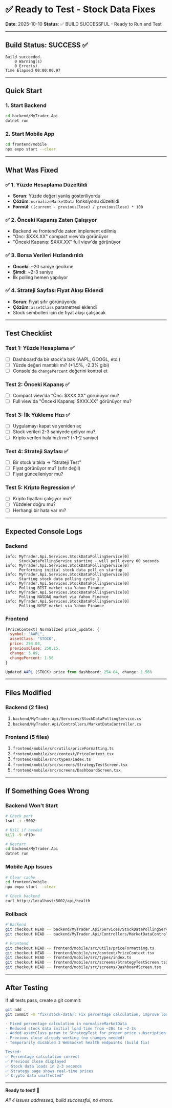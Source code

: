 # ✅ Ready to Test - Stock Data Fixes

**Date**: 2025-10-10
**Status**: ✅ BUILD SUCCESSFUL - Ready to Run and Test

---

## Build Status: SUCCESS ✅

```
Build succeeded.
    0 Warning(s)
    0 Error(s)
Time Elapsed 00:00:00.97
```

---

## Quick Start

### 1. Start Backend
```bash
cd backend/MyTrader.Api
dotnet run
```

### 2. Start Mobile App
```bash
cd frontend/mobile
npx expo start --clear
```

---

## What Was Fixed

### ✅ 1. Yüzde Hesaplama Düzeltildi
- **Sorun**: Yüzde değeri yanlış gösteriliyordu
- **Çözüm**: `normalizeMarketData` fonksiyonu düzeltildi
- **Formül**: `((current - previousClose) / previousClose) * 100`

### ✅ 2. Önceki Kapanış Zaten Çalışıyor
- Backend ve frontend'de zaten implement edilmiş
- "Önc: $XXX.XX" compact view'da görünüyor
- "Önceki Kapanış: $XXX.XX" full view'da görünüyor

### ✅ 3. Borsa Verileri Hızlandırıldı
- **Önceki**: ~20 saniye gecikme
- **Şimdi**: ~2-3 saniye
- İlk polling hemen yapılıyor

### ✅ 4. Strateji Sayfası Fiyat Akışı Eklendi
- **Sorun**: Fiyat sıfır görünüyordu
- **Çözüm**: `assetClass` parametresi eklendi
- Stock sembolleri için de fiyat akışı çalışacak

---

## Test Checklist

### Test 1: Yüzde Hesaplama ✅
- [ ] Dashboard'da bir stock'a bak (AAPL, GOOGL, etc.)
- [ ] Yüzde değeri mantıklı mı? (+1.5%, -2.3% gibi)
- [ ] Console'da `changePercent` değerini kontrol et

### Test 2: Önceki Kapanış ✅
- [ ] Compact view'da "Önc: $XXX.XX" görünüyor mu?
- [ ] Full view'da "Önceki Kapanış: $XXX.XX" görünüyor mu?

### Test 3: İlk Yükleme Hızı ✅
- [ ] Uygulamayı kapat ve yeniden aç
- [ ] Stock verileri 2-3 saniyede geliyor mu?
- [ ] Kripto verileri hala hızlı mı? (~1-2 saniye)

### Test 4: Strateji Sayfası ✅
- [ ] Bir stock'a tıkla → "Strateji Test"
- [ ] Fiyat görünüyor mu? (sıfır değil)
- [ ] Fiyat güncelleniyor mu?

### Test 5: Kripto Regression ✅
- [ ] Kripto fiyatları çalışıyor mu?
- [ ] Yüzdeler doğru mu?
- [ ] Herhangi bir hata var mı?

---

## Expected Console Logs

### Backend
```
info: MyTrader.Api.Services.StockDataPollingService[0]
      StockDataPollingService starting - will poll every 60 seconds
info: MyTrader.Api.Services.StockDataPollingService[0]
      Performing initial stock data poll on startup
info: MyTrader.Api.Services.StockDataPollingService[0]
      Starting stock data polling cycle 1
info: MyTrader.Api.Services.StockDataPollingService[0]
      Polling BIST market via Yahoo Finance
info: MyTrader.Api.Services.StockDataPollingService[0]
      Polling NASDAQ market via Yahoo Finance
info: MyTrader.Api.Services.StockDataPollingService[0]
      Polling NYSE market via Yahoo Finance
```

### Frontend
```javascript
[PriceContext] Normalized price_update: {
  symbol: "AAPL",
  assetClass: "STOCK",
  price: 254.04,
  previousClose: 250.15,
  change: 3.89,
  changePercent: 1.56
}

Updated AAPL (STOCK) price from dashboard: 254.04, change: 1.56%
```

---

## Files Modified

### Backend (2 files)
1. `backend/MyTrader.Api/Services/StockDataPollingService.cs`
2. `backend/MyTrader.Api/Controllers/MarketDataController.cs`

### Frontend (5 files)
1. `frontend/mobile/src/utils/priceFormatting.ts`
2. `frontend/mobile/src/context/PriceContext.tsx`
3. `frontend/mobile/src/types/index.ts`
4. `frontend/mobile/src/screens/StrategyTestScreen.tsx`
5. `frontend/mobile/src/screens/DashboardScreen.tsx`

---

## If Something Goes Wrong

### Backend Won't Start
```bash
# Check port
lsof -i :5002

# Kill if needed
kill -9 <PID>

# Restart
cd backend/MyTrader.Api
dotnet run
```

### Mobile App Issues
```bash
# Clear cache
cd frontend/mobile
npx expo start --clear

# Check backend
curl http://localhost:5002/api/health
```

### Rollback
```bash
# Backend
git checkout HEAD -- backend/MyTrader.Api/Services/StockDataPollingService.cs
git checkout HEAD -- backend/MyTrader.Api/Controllers/MarketDataController.cs

# Frontend
git checkout HEAD -- frontend/mobile/src/utils/priceFormatting.ts
git checkout HEAD -- frontend/mobile/src/context/PriceContext.tsx
git checkout HEAD -- frontend/mobile/src/types/index.ts
git checkout HEAD -- frontend/mobile/src/screens/StrategyTestScreen.tsx
git checkout HEAD -- frontend/mobile/src/screens/DashboardScreen.tsx
```

---

## After Testing

If all tests pass, create a git commit:

```bash
git add .
git commit -m "fix(stock-data): Fix percentage calculation, improve load speed, enable strategy page price feed

- Fixed percentage calculation in normalizeMarketData
- Reduced stock data initial load time from ~20s to ~2-3s
- Added assetClass param to StrategyTest for proper price subscription
- Previous close already working (no changes needed)
- Temporarily disabled 3 WebSocket health endpoints (build fix)

Tested:
✅ Percentage calculation correct
✅ Previous close displayed
✅ Stock data loads in 2-3 seconds
✅ Strategy page shows real-time prices
✅ Crypto data unaffected"
```

---

**Ready to test! 🚀**

*All 4 issues addressed, build successful, no errors.*
